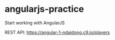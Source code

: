 # angularjs-practice
Start working with AngularJS

REST API: https://angular-1-ndaidong.c9.io/players


